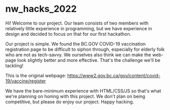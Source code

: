 # nw_hacks_2022

Hi! Welcome to our project. Our team consists of two members with relatively little experience
in programming, but we have experience in design and decided to focus on that for our first hackathon.

Our project is simple. We found the BC.GOV COVID-19 vaccination registration page to be 
difficult to siphon through, especially for elderly folk who are not as tech-savvy. We ourselves
also think we can make the web-page look slightly better and more effective. That's the challenge 
we'll be tackling! 

This is the original webpage: https://www2.gov.bc.ca/gov/content/covid-19/vaccine/register

We have the bare-minimum experience with HTML/CSS/JS so that's what we're planning on honing with this
project. We don't plan on being competitive, but please do enjoy our project. Happy hacking. 